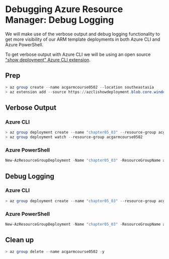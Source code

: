 # Debugging Azure Resource Manager: Debug Logging

We will make use of the verbose output and debug logging functionality to get more visibility of our ARM template deployments in both Azure CLI and Azure PowerShell.

To get verbose output with Azure CLI we will be using an open source ["show deployment" Azure CLI extension](https://github.com/stuartleeks/az-cli-extension-show-deployment).

## Prep

```powershell
> az group create --name acgarmcourse0502 --location southeastasia
> az extension add --source https://azclishowdeployment.blob.core.windows.net/releases/dist/show_deployment-0.0.7-py2.py3-none-any.whl
```

## Verbose Output

### Azure CLI

```powershell
> az group deployment create --name "chapter05_03" --resource-group acgarmcourse0502 --template-file "./azuredeploy.json" --parameters environment=dev --no-wait
> az group deployment watch --resource-group acgarmcourse0502
```

### Azure PowerShell

```powershell
New-AzResourceGroupDeployment -Name "chapter05_03" -ResourceGroupName acgarmcourse0502 -TemplateFile "./azuredeploy.json" -TemplateParameterObject @{"environment"="test"} -Verbose
```

## Debug Logging

### Azure CLI

```powershell
> az group deployment create --name "chapter05_03" --resource-group acgarmcourse0502 --template-file "./azuredeploy-error.json" --parameters environment=dev --debug > output-cli.txt
```

### Azure PowerShell

```powershell
New-AzResourceGroupDeployment -Name "chapter05_03" -ResourceGroupName acgarmcourse0502 -TemplateFile "./azuredeploy-error.json" -TemplateParameterObject @{"environment"="test"} -DeploymentDebugLogLevel All
```

## Clean up

```powershell
> az group delete --name acgarmcourse0502 -y
```
